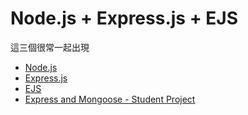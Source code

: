 # Node.js + Express.js + EJS

這三個很常一起出現

- [Node.js](https://github.com/xxrjun/2022-Web-Develop/blob/main/notes/nodejs_expressjs_ejs/Nodejs/nodejs.md)
- [Express.js](https://github.com/xxrjun/2022-Web-Develop/blob/main/notes/nodejs_expressjs_ejs/Nodejs/expressjs.md)
- [EJS](https://github.com/xxrjun/2022-Web-Develop/blob/main/notes/nodejs_expressjs_ejs/Nodejs/ejs.md)
- [Express and Mongoose - Student Project](https://github.com/xxrjun/2022-Web-Develop/blob/main/notes/nodejs_expressjs_ejs/Nodejs/express_and_mongoose_student_project.md)
